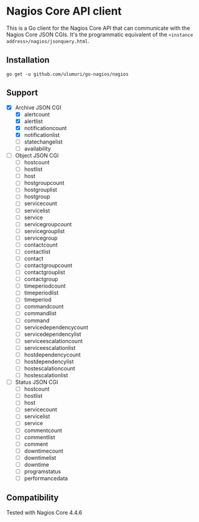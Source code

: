 Nagios Core API client
======================

This is a Go client for the Nagios Core API that can communicate with the Nagios Core JSON CGIs.
It's the programmatic equivalent of the `<instance address>/nagios/jsonquery.html`.

## Installation

`go get -u github.com/ulumuri/go-nagios/nagios`

## Support

- [x] Archive JSON CGI
    - [x] alertcount
    - [x] alertlist
    - [x] notificationcount
    - [x] notificationlist
    - [ ] statechangelist
    - [ ] availability
- [ ] Object JSON CGI
    - [ ] hostcount
    - [ ] hostlist
    - [ ] host
    - [ ] hostgroupcount
    - [ ] hostgrouplist
    - [ ] hostgroup
    - [ ] servicecount
    - [ ] servicelist
    - [ ] service
    - [ ] servicegroupcount
    - [ ] servicegrouplist
    - [ ] servicegroup
    - [ ] contactcount
    - [ ] contactlist
    - [ ] contact
    - [ ] contactgroupcount
    - [ ] contactgrouplist
    - [ ] contactgroup
    - [ ] timeperiodcount
    - [ ] timeperiodlist
    - [ ] timeperiod
    - [ ] commandcount
    - [ ] commandlist
    - [ ] command
    - [ ] servicedependencycount
    - [ ] servicedependencylist
    - [ ] serviceescalationcount
    - [ ] serviceescalationlist
    - [ ] hostdependencycount
    - [ ] hostdependencylist
    - [ ] hostescalationcount
    - [ ] hostescalationlist
- [ ] Status JSON CGI
    - [ ] hostcount
    - [ ] hostlist
    - [ ] host
    - [ ] servicecount
    - [ ] servicelist
    - [ ] service
    - [ ] commentcount
    - [ ] commentlist
    - [ ] comment
    - [ ] downtimecount
    - [ ] downtimelist
    - [ ] downtime
    - [ ] programstatus
    - [ ] performancedata

## Compatibility

Tested with Nagios Core 4.4.6
